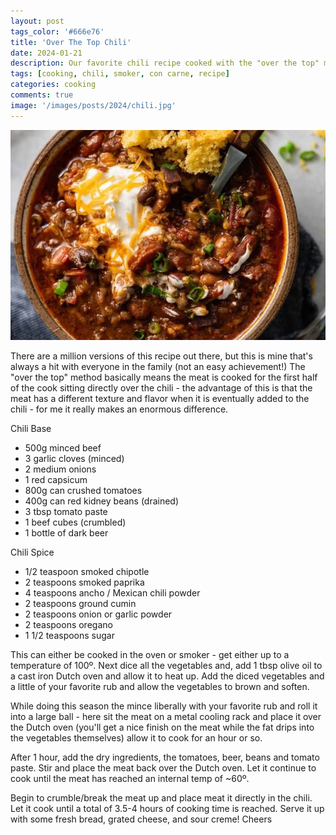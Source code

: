 ```yaml
---
layout: post
tags_color: '#666e76'
title: 'Over The Top Chili'
date: 2024-01-21
description: Our favorite chili recipe cooked with the "over the top" method.
tags: [cooking, chili, smoker, con carne, recipe]
categories: cooking
comments: true
image: '/images/posts/2024/chili.jpg'
---
```

![](/images/posts/2024/chili.jpg)

There are a million versions of this recipe out there, but this is mine that's always a hit with everyone in the family (not an easy achievement!) The "over the top" method basically means the meat is cooked for the first half of the cook sitting directly over the chili - the advantage of this is that the meat has a different texture and flavor when it is eventually added to the chili - for me it really makes an enormous difference.

Chili Base
* 500g minced beef
* 3 garlic cloves (minced)
* 2 medium onions
* 1 red capsicum
* 800g can crushed tomatoes
* 400g can red kidney beans (drained)
* 3 tbsp tomato paste
* 1 beef cubes (crumbled)
* 1 bottle of dark beer

Chili Spice
* 1/2 teaspoon smoked chipotle
* 2 teaspoons smoked paprika
* 4 teaspoons ancho / Mexican chili powder
* 2 teaspoons ground cumin
* 2 teaspoons onion or garlic powder
* 2 teaspoons oregano
* 1 1/2 teaspoons sugar

This can either be cooked in the oven or smoker - get either up to a temperature of 100º. Next dice all the vegetables and, add 1 tbsp olive oil to a cast iron Dutch oven and allow it to heat up. Add the diced vegetables and a little of your favorite rub and allow the vegetables to brown and soften.

While doing this season the mince liberally with your favorite rub and roll it into a large ball - here sit the meat on a metal cooling rack and place it over the Dutch oven (you'll get a nice finish on the meat while the fat drips into the vegetables themselves) allow it to cook for an hour or so.

After 1 hour, add the dry ingredients, the tomatoes, beer, beans and tomato paste. Stir and place the meat back over the Dutch oven. Let it continue to cook until the meat has reached an internal temp of ~60º.

Begin to crumble/break the meat up and place meat it directly in the chili. Let it cook until a total of 3.5-4 hours of cooking time is reached. Serve it up with some fresh bread, grated cheese, and sour creme!
Cheers
